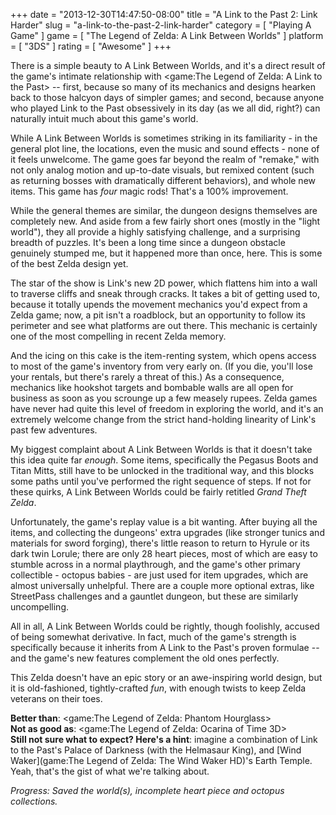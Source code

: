 +++
date = "2013-12-30T14:47:50-08:00"
title = "A Link to the Past 2: Link Harder"
slug = "a-link-to-the-past-2-link-harder"
category = [ "Playing A Game" ]
game = [ "The Legend of Zelda: A Link Between Worlds" ]
platform = [ "3DS" ]
rating = [ "Awesome" ]
+++

There is a simple beauty to A Link Between Worlds, and it's a direct result of the game's intimate relationship with <game:The Legend of Zelda: A Link to the Past> -- first, because so many of its mechanics and designs hearken back to those halcyon days of simpler games; and second, because anyone who played Link to the Past obsessively in its day (as we all did, right?) can naturally intuit much about this game's world.

While A Link Between Worlds is sometimes striking in its familiarity - in the general plot line, the locations, even the music and sound effects - none of it feels unwelcome.  The game goes far beyond the realm of "remake," with not only analog motion and up-to-date visuals, but remixed content (such as returning bosses with dramatically different behaviors), and whole new items.  This game has <i>four</i> magic rods!  That's a 100% improvement.

While the general themes are similar, the dungeon designs themselves are completely new.  And aside from a few fairly short ones (mostly in the "light world"), they all provide a highly satisfying challenge, and a surprising breadth of puzzles.  It's been a long time since a dungeon obstacle genuinely stumped me, but it happened more than once, here.  This is some of the best Zelda design yet.

The star of the show is Link's new 2D power, which flattens him into a wall to traverse cliffs and sneak through cracks.  It takes a bit of getting used to, because it totally upends the movement mechanics you'd expect from a Zelda game; now, a pit isn't a roadblock, but an opportunity to follow its perimeter and see what platforms are out there.  This mechanic is certainly one of the most compelling in recent Zelda memory.

And the icing on this cake is the item-renting system, which opens access to most of the game's inventory from very early on.  (If you die, you'll lose your rentals, but there's rarely a threat of this.)  As a consequence, mechanics like hookshot targets and bombable walls are all open for business as soon as you scrounge up a few measely rupees.  Zelda games have never had quite this level of freedom in exploring the world, and it's an extremely welcome change from the strict hand-holding linearity of Link's past few adventures.

My biggest complaint about A Link Between Worlds is that it doesn't take this idea quite far <i>enough</i>.  Some items, specifically the Pegasus Boots and Titan Mitts, still have to be unlocked in the traditional way, and this blocks some paths until you've performed the right sequence of steps.  If not for these quirks, A Link Between Worlds could be fairly retitled <i>Grand Theft Zelda</i>.

Unfortunately, the game's replay value is a bit wanting.  After buying all the items, and collecting the dungeons' extra upgrades (like stronger tunics and materials for sword forging), there's little reason to return to Hyrule or its dark twin Lorule; there are only 28 heart pieces, most of which are easy to stumble across in a normal playthrough, and the game's other primary collectible - octopus babies - are just used for item upgrades, which are almost universally unhelpful.  There are a couple more optional extras, like StreetPass challenges and a gauntlet dungeon, but these are similarly uncompelling.

All in all, A Link Between Worlds could be rightly, though foolishly, accused of being somewhat derivative.  In fact, much of the game's strength is specifically because it inherits from A Link to the Past's proven formulae -- and the game's new features complement the old ones perfectly.

This Zelda doesn't have an epic story or an awe-inspiring world design, but it is old-fashioned, tightly-crafted <i>fun</i>, with enough twists to keep Zelda veterans on their toes.

<b>Better than</b>: <game:The Legend of Zelda: Phantom Hourglass>  
<b>Not as good as</b>: <game:The Legend of Zelda: Ocarina of Time 3D>  
<b>Still not sure what to expect?  Here's a hint</b>: imagine a combination of Link to the Past's Palace of Darkness (with the Helmasaur King), and [Wind Waker](game:The Legend of Zelda: The Wind Waker HD)'s Earth Temple.  Yeah, that's the gist of what we're talking about.

<i>Progress: Saved the world(s), incomplete heart piece and octopus collections.</i>
